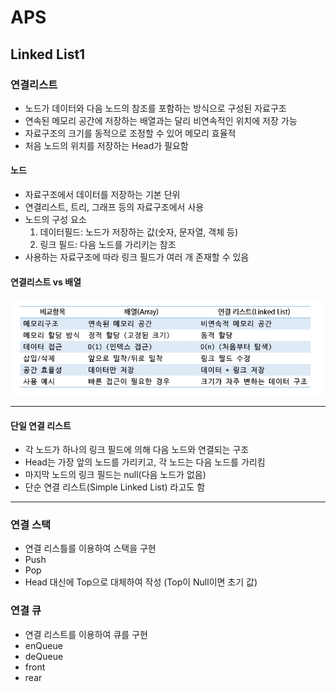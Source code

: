 # APS
## Linked List1

### 연결리스트
- 노드가 데이터와 다음 노드의 참조를 포함하는 방식으로 구성된 자료구조
- 연속된 메모리 공간에 저장하는 배열과는 달리 비연속적인 위치에 저장 가능
- 자료구조의 크기를 동적으로 조정할 수 있어 메모리 효율적
- 처음 노드의 위치를 저장하는 Head가 필요함

#### 노드
- 자료구조에서 데이터를 저장하는 기본 단위
- 연결리스트, 트리, 그래프 등의 자료구조에서 사용
- 노드의 구성 요소
    1. 데이터필드: 노드가 저장하는 값(숫자, 문자열, 객체 등)
    2. 링크 필드: 다음 노드를 가리키는 참조
- 사용하는 자료구조에 따라 링크 필드가 여러 개 존재할 수 있음

#### 연결리스트 vs 배열
![연결리스트 vs 배열](image.png)

---

#### 단일 연결 리스트
- 각 노드가 하나의 링크 필드에 의해 다음 노드와 연결되는 구조
- Head는 가장 앞의 노드를 가리키고, 각 노드는 다음 노드를 가리킴
- 마지막 노드의 링크 필드는 null(다음 노드가 없음)
- 단순 연결 리스트(Simple Linked List) 라고도 함

---

### 연결 스택
- 연결 리스틀를 이용하여 스택을 구현
- Push
- Pop
- Head 대신에 Top으로 대체하여 작성 (Top이 Null이면 초기 값)

### 연결 큐
- 연결 리스트를 이용하여 큐를 구현
- enQueue
- deQueue
- front
- rear